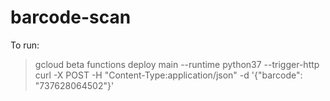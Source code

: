 # barcode-scan
To run:
> gcloud beta functions deploy main --runtime python37 --trigger-http
>curl -X POST <func url> -H "Content-Type:application/json" -d '{"barcode": "737628064502"}'      


